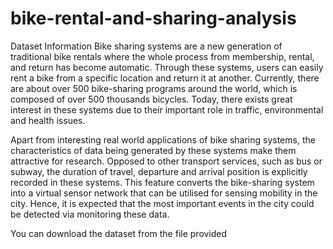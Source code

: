# bike-rental-and-sharing-analysis
Dataset Information
Bike sharing systems are a new generation of traditional bike rentals where the whole process from membership, rental, and return has become automatic. Through these systems, users can easily rent a bike from a specific location and return it at another. Currently, there are about over 500 bike-sharing programs around the world, which is composed of over 500 thousands bicycles. Today, there exists great interest in these systems due to their important role in traffic, environmental and health issues. 

Apart from interesting real world applications of bike sharing systems, the characteristics of data being generated by these systems make them attractive for research. Opposed to other transport services, such as bus or subway, the duration of travel, departure and arrival position is explicitly recorded in these systems. This feature converts the bike-sharing system into a virtual sensor network that can be utilised for sensing mobility in the city. Hence, it is expected that the most important events in the city could be detected via monitoring these data.

You can download the dataset from the file provided

